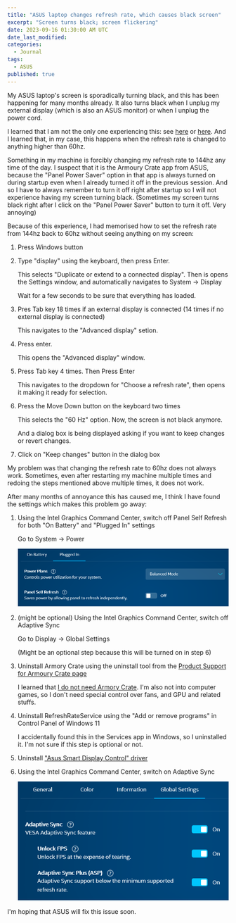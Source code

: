 ```yaml
---
title: "ASUS laptop changes refresh rate, which causes black screen"
excerpt: "Screen turns black; screen flickering"
date: 2023-09-16 01:30:00 AM UTC
date_last_modified:
categories:
  - Journal
tags: 
  - ASUS
published: true
---
```


My ASUS laptop's screen is sporadically turning black, and this has been happening for many months already. It also turns black when I unplug my external display (which is also an ASUS monitor) or when I unplug the power cord.

I learned that I am not the only one experiencing this: see [here](https://learn.microsoft.com/en-us/answers/questions/492261/refresh-rate-automatically-changes-when-unpluging) or [here](https://www.reddit.com/r/Asustuf/comments/vrr38f/how_to_turn_off_panel_power_saver_mode_permanently/).
And I learned that, in my case, this happens when the refresh rate is changed to anything higher than 60hz. 
 
<!-- 
 - ["Refresh rate Automatically changes when unpluging the charger]"(https://learn.microsoft.com/en-us/answers/questions/492261/refresh-rate-automatically-changes-when-unpluging)
 - ["How to turn off Panel Power Saver mode permanently?"](https://www.reddit.com/r/Asustuf/comments/vrr38f/how_to_turn_off_panel_power_saver_mode_permanently/) 
-->

Something in my machine is forcibly changing my refresh rate to 144hz any time of the day. I suspect that it is the Armoury Crate app from ASUS, because the "Panel Power Saver" option in that app is always turned on during startup even when I already turned it off in the previous session. And so I have to always remember to turn it off right after startup so I will not experience having my screen turning black. (Sometimes my screen turns black right after I click on the "Panel Power Saver" button to turn it off. Very annoying)

Because of this experience, I had memorised how to set the refresh rate from 144hz back to 60hz without seeing anything on my screen:

1. Press Windows button

2. Type "display" using the keyboard, then press Enter. 

   This selects "Duplicate or extend to a connected display". Then is opens the Settings window, and automatically navigates to System -> Display

   Wait for a few seconds to be sure that everything has loaded.

3. Pres Tab key 18 times if an external display is connected (14 times if no external display is connected)

   This navigates to the "Advanced display" setion.

4. Press enter.

   This opens the "Advanced display" window.

5. Press Tab key 4 times. Then Press Enter

   This navigates to the dropdown for "Choose a refresh rate", then opens it making it ready for selection.

6. Press the Move Down button on the keyboard two times

   This selects the "60 Hz" option. Now, the screen is not black anymore.

   And a dialog box is being displayed asking if you want to keep changes or revert changes.

7. Click on "Keep changes" button in the dialog box

My problem was that changing the refresh rate to 60hz does not always work. Sometimes, even after restarting my machine multiple times and redoing the steps mentioned above multiple times, it does not work.

After many months of annoyance this has caused me, I think I have found the settings which makes this problem go away:

1. Using the Intel Graphics Command Center, switch off Panel Self Refresh for both "On Battery" and "Plugged In" settings

   Go to System -> Power

   ![Intel Graphics Command Center - Panel Self Refresh](/assets/images/2023/2023-09-16-intel-graphics-command-center-panel-self-refresh.png)

2. (might be optional) Using the Intel Graphics Command Center, switch off Adaptive Sync

   Go to Display -> Global Settings

   (Might be an optional step because this will be turned on in step 6)

3. Uninstall Armory Crate using the uninstall tool from the [Product Support for Armoury Crate page](https://www.asus.com/supportonly/armoury%20crate/helpdesk_download/)

   I learned that [I do not need Armory Crate](https://www.reddit.com/r/ASUS/comments/pq23y3/do_i_need_armoury_crate/). I'm also not into computer games, so I don't need special control over fans, and GPU and related stuffs.

4. Uninstall RefreshRateService using the "Add or remove programs" in Control Panel of Windows 11

   I accidentally found this in the Services app in Windows, so I uninstalled it. I'm not sure if this step is optional or not.

5. Uninstall ["Asus Smart Display Control" driver](https://www.quora.com/I-am-just-using-a-new-Asus-TUF-A17-but-when-I-unplug-the-charger-the-refresh-rate-changes-from-144z-to-60-Hz-How-do-I-keep-the-display-144Hz-all-the-time/answer/Andrew-12720)

6. Using the Intel Graphics Command Center, switch on Adaptive Sync

   ![Intel Graphics Command Center - Adaptive Sync](/assets/images/2023/2023-09-16-intel-graphics-command-center-adaptive-sync.png)

I'm hoping that ASUS will fix this issue soon.
